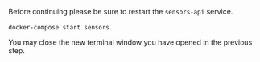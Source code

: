 Before continuing please be sure to restart the `sensors-api` service.

`docker-compose start sensors`.

You may close the new terminal window you have opened in the previous step.
